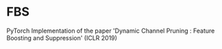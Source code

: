 # FBS
PyTorch Implementation of the paper 'Dynamic Channel Pruning : Feature Boosting and Suppression' (ICLR 2019)
